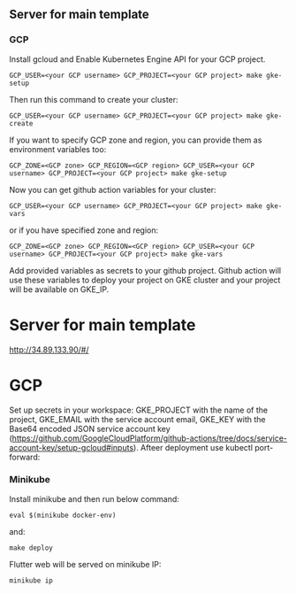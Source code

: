 
## Server for main template

### GCP
Install gcloud and Enable Kubernetes Engine API for your GCP project.
```
GCP_USER=<your GCP username> GCP_PROJECT=<your GCP project> make gke-setup
```
Then run this command to create your cluster:
```
GCP_USER=<your GCP username> GCP_PROJECT=<your GCP project> make gke-create
```
If you want to specify GCP zone and region, you can provide them as environment variables too:
```
GCP_ZONE=<GCP zone> GCP_REGION=<GCP region> GCP_USER=<your GCP username> GCP_PROJECT=<your GCP project> make gke-setup
```
Now you can get github action variables for your cluster:
```
GCP_USER=<your GCP username> GCP_PROJECT=<your GCP project> make gke-vars
```
or if you have specified zone and region:
```
GCP_ZONE=<GCP zone> GCP_REGION=<GCP region> GCP_USER=<your GCP username> GCP_PROJECT=<your GCP project> make gke-vars
```
Add provided variables as secrets to your github project. Github action will use these variables to deploy your project on GKE cluster and your project will be available on GKE_IP.


# Server for main template

http://34.89.133.90/#/

# GCP
Set up secrets in your workspace: GKE_PROJECT with the name of the project, GKE_EMAIL with the service account email, GKE_KEY with the Base64 encoded JSON service account key (https://github.com/GoogleCloudPlatform/github-actions/tree/docs/service-account-key/setup-gcloud#inputs).
Afteer deployment use kubectl port-forward:


### Minikube
Install minikube and then run below command:
```
eval $(minikube docker-env)
```
and:
```
make deploy
```
Flutter web will be served on minikube IP:
```
minikube ip


